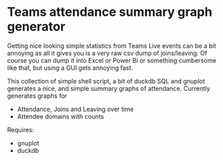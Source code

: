 # Teams attendance summary graph generator

Getting nice looking simple statistics from Teams Live events can be a bit annoying as 
all it gives you is a very raw csv dump of joins/leaving. Of course you can dump it into Excel or
Power Bi or something cumbersome like that, but using a GUI gets annoying fast.

This collection of simple shell script, a bit of duckdb SQL and gnuplot generates a nice, and
simple summary graphs of attendance. Currently generates graphs for

* Attendance, Joins and Leaving over time
* Attendee domains with counts

Requires:
* gnuplot
* duckdb
